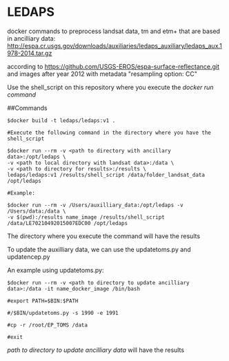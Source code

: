 # LEDAPS

docker commands to preprocess landsat data, tm and etm+ that are based in ancilliary data: http://espa.cr.usgs.gov/downloads/auxiliaries/ledaps_auxiliary/ledaps_aux.1978-2014.tar.gz

according to https://github.com/USGS-EROS/espa-surface-reflectance.git and images after year 2012 with metadata "resampling option: CC"

Use the shell_script on this repository where you execute the *docker run command*

##Commands
```
$docker build -t ledaps/ledaps:v1 .

#Execute the following command in the directory where you have the shell_script

$docker run --rm -v <path to directory with ancillary data>:/opt/ledaps \
-v <path to local directory with landsat data>:/data \
-v <path to directory for results>:/results \
ledaps/ledaps:v1 /results/shell_script /data/folder_landsat_data /opt/ledaps

#Example:

$docker run --rm -v /Users/auxilliary_data:/opt/ledaps -v /Users/data:/data \
-v $(pwd):/results name_image /results/shell_script /data/LE70210492015007EDC00 /opt/ledaps
```

The directory where you execute the command will have the results

To update the auxilliary data, we can use the updatetoms.py and updatencep.py

An example using updatetoms.py:

```
$docker run --rm -v <path to directory to update ancilliary data>:/data -it name_docker_image /bin/bash

#export PATH=$BIN:$PATH

#/$BIN/updatetoms.py -s 1990 -e 1991

#cp -r /root/EP_TOMS /data

#exit

```
*path to directory to update ancilliary data* will have the results
